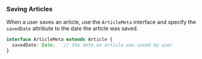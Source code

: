 ### Saving Articles
When a user saves an article, use the `ArticleMeta` interface and specify the 
`savedDate` attribute to the date the article was saved.
```typescript
interface ArticleMeta extends Article {
  savedDate: Date;   // the date an article was saved by user
}
```